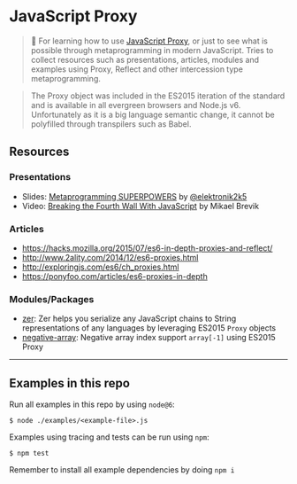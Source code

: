 # JavaScript Proxy

> :goat: For learning how to use [JavaScript Proxy](https://developer.mozilla.org/en-US/docs/Web/JavaScript/Reference/Global_Objects/Proxy), or just to see what is possible through metaprogramming in modern JavaScript. Tries to collect resources such as presentations, articles, modules and examples using Proxy, Reflect and other intercession type metaprogramming.

> The Proxy object was included in the ES2015 iteration of the standard and is available in all evergreen browsers and Node.js v6. Unfortunately as it is a big language semantic change, it cannot be polyfilled through transpilers such as Babel.

## Resources

### Presentations

- Slides: [Metaprogramming SUPERPOWERS](http://slides.com/elektronik/metaprogramming-via-es2015-proxies#/) by [@elektronik2k5](https://github.com/elektronik2k5)
- Video: [Breaking the Fourth Wall With JavaScript](https://opbeat.com/events/web-rebels-2016/#breaking-the-fourth-wall-with-javascript) by Mikael Brevik


### Articles
- https://hacks.mozilla.org/2015/07/es6-in-depth-proxies-and-reflect/
- http://www.2ality.com/2014/12/es6-proxies.html
- http://exploringjs.com/es6/ch_proxies.html
- https://ponyfoo.com/articles/es6-proxies-in-depth

### Modules/Packages

- [zer](https://github.com/jbmusso/zer): Zer helps you serialize any JavaScript chains to String representations of any languages by leveraging ES2015 `Proxy` objects
- [negative-array](https://github.com/sindresorhus/negative-array): Negative array index support `array[-1]` using ES2015 Proxy

---

## Examples in this repo

Run all examples in this repo by using `node@6`:

```shell
$ node ./examples/<example-file>.js
```

Examples using tracing and tests can be run using `npm`:

```shell
$ npm test
```

Remember to install all example dependencies by doing `npm i`
